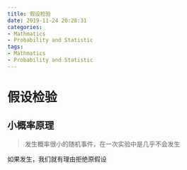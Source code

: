 ```yaml
---
title: 假设检验
date: 2019-11-24 20:28:31
categories:
- Mathmatics
- Probability and Statistic
tags:
- Mathmatics
- Probability and Statistic
---
```


# 假设检验

## 小概率原理

> 发生概率很小的随机事件，在一次实验中是几乎不会发生

如果发生，我们就有理由拒绝原假设

